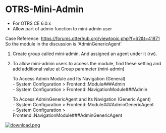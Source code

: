 # OTRS-Mini-Admin
- For OTRS CE 6.0.x
- Allow part of admin function to mini-admin user

Case Reference: https://forums.otterhub.org/viewtopic.php?f=62&t=41871  
So the module in the discussion is 'AdminGenericAgent'  

1. Create group called mini-admin. And assigned an agent under it (rw).

2. To allow mini-admin users to access the module, find these setting and add additional value at Group parameter (mini-admin)  
    
      To Access Admin Module and Its Navigation (General)  
          - System Configuration > Frontend::Module###Admin  
          - System Configuration > Frontend::NavigationModule###Admin  
            
      To Access AdminGenericAgent and Its Navigation (Generic Agent)  
          - System Configuration > Frontend::Module###AdminGenericAgent  
          - System Configuration > Frontend::NavigationModule###AdminGenericAgent  
          
  
[![download.png](https://i.postimg.cc/FKgqx6qs/download.png)](https://postimg.cc/FfzDrTN2)
          
     
          
